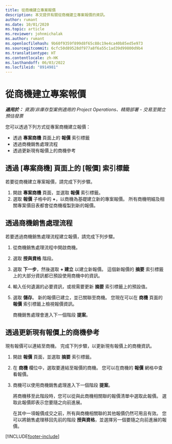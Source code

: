 ```yaml
---
title: 從商機建立專案報價
description: 本文提供有關從商機建立專案報價的資訊。
author: rumant
ms.date: 10/01/2020
ms.topic: article
ms.reviewer: johnmichalak
ms.author: rumant
ms.openlocfilehash: 9b60f9359f899d8f65c88c19e4ca40b85ed5e973
ms.sourcegitcommit: 6cfc50d89528df977a8f6a55c1ad39d99800d9b4
ms.translationtype: HT
ms.contentlocale: zh-HK
ms.lasthandoff: 06/03/2022
ms.locfileid: "8914981"
---
```

# <a name="create-project-quotes-from-opportunities"></a>從商機建立專案報價

_**適用於：** 資源/非庫存型案例適用的 Project Operations、精簡部署 - 交易至開立預估發票_

您可以透過下列方式從專案商機建立報價：

- 透過 **專案商機** 頁面上的 **報價** 索引標籤
- 透過商機銷售處理流程
- 透過更新現有報價上的商機參考

## <a name="from-the-quotes-tab-of-the-project-opportunity-page"></a>透過 [專案商機] 頁面上的 [報價] 索引標籤

若要從商機建立專案報價，請完成下列步驟。

1. 開啟 **專案商機** 頁面，並選取 **報價** 索引標籤。 
2. 選取 **報價** 子格中的 **+**，以商機為基礎建立新的專案報價。 所有商機明細及相關專案價目表都會從商機複製到新的報價。

## <a name="from-the-opportunity-sales-process-flow"></a>透過商機銷售處理流程

若要透過商機銷售處理流程建立報價，請完成下列步驟。

1. 從商機銷售處理流程中開啟商機。
2. 選取 **授與資格** 階段。 
3. 選取 **下一步**，然後選取 **+ 建立** 以建立新報價。 這個新報價的 **摘要** 索引標籤上的大部分資訊都已預設使用商機中的資訊。 
4. 輸入任何遺漏的必要資訊，或視需要更新 **摘要** 索引標籤上的預設值。
5. 選取 **儲存**。 新的報價已建立，並已關聯至商機。 您現在可以在 **商機** 頁面的 **報價** 索引標籤上檢視報價資訊。 

   商機銷售處理會進入下一個階段 **提案**。


## <a name="by-updating-the-opportunity-reference-on-an-existing-quote"></a>透過更新現有報價上的商機參考

現有報價可以連結至商機。 完成下列步驟，以更新現有報價上的商機資訊。

1. 開啟 **報價** 頁面，並選取 **摘要** 索引標籤。
2. 在 **商機** 欄位中，選取要連結至報價的商機。 您可以在商機的 **報價** 網格中查看報價。 
3. 商機可以使用商機銷售處理進入下一個階段 **提案**。 

   將商機移至此階段時，您可以從與此商機相關聯的報價清單中選取此報價。 選取此報價即表示您要隨之向前進展。

   在其中一項報價成交之前，所有與商機相關聯的其他報價仍然可用且有效。 您可以將銷售處理移回先前的階段 **授與資格**，並選擇另一個要隨之向前進展的報價。


[!INCLUDE[footer-include](../includes/footer-banner.md)]